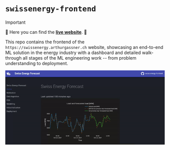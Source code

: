 # `swissenergy-frontend`

> [!IMPORTANT]
> :rocket: Here you can find the [**live website**](https://swissenergy.arthurgassner.ch). :rocket:

This repo contains the frontend of the `https://swissenergy.arthurgassner.ch` website, showcasing an end-to-end ML solution in the energy industry with a dashboard and detailed walk-through all stages of the ML engineering work -- from problem understanding to deployment.

![](img/landing_page.gif)